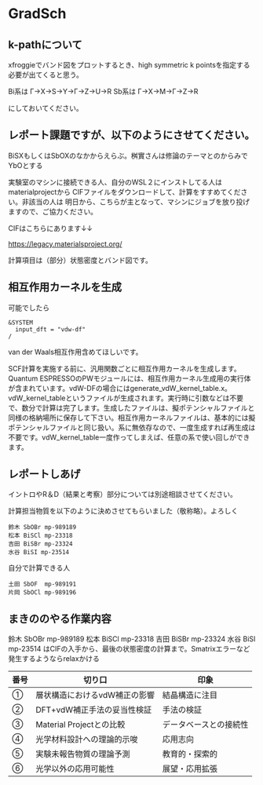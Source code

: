 # GradSch

## k-pathについて

xfroggieでバンド図をプロットするとき、high symmetric k pointsを指定する必要が出てくると思う。

Bi系は  Γ→X→S→Y→Γ→Z→U→R
Sb系は  Γ→X→M→Γ→Z→R

にしておいてください。

## レポート課題ですが、以下のようにさせてください。

BiSXもしくはSbOXのなかからえらぶ。桝實さんは修論のテーマとのからみでYbOとする

実験室のマシンに接続できる人、自分のWSL２にインストしてる人はmaterialprojectから
CIFファイルをダウンロードして、計算をすすめてください。非該当の人は
明日から、こちらが主となって、マシンにジョブを放り投げますので、ご協力ください。

CIFはこちらにあります↓↓

https://legacy.materialsproject.org/

計算項目は（部分）状態密度とバンド図です。

## 相互作用カーネルを生成

可能でしたら
```
&SYSTEM
  input_dft = "vdw-df"
/
```
van der Waals相互作用含めてほしいです。

SCF計算を実施する前に、汎用関数ごとに相互作用カーネルを生成します。Quantum ESPRESSOのPWモジュールには、相互作用カーネル生成用の実行体が含まれています。vdW-DFの場合にはgenerate_vdW_kernel_table.x。vdW_kernel_tableというファイルが生成されます。実行時に引数などは不要で、数分で計算は完了します。生成したファイルは、擬ポテンシャルファイルと同様の格納場所に保存して下さい。相互作用カーネルファイルは、基本的には擬ポテンシャルファイルと同じ扱い。系に無依存なので、一度生成すれば再生成は不要です。vdW_kernel_table一度作ってしまえば、任意の系で使い回しができます。

## レポートしあげ

イントロやR＆D（結果と考察）部分については別途相談させてください。

計算担当物質を以下のように決めさせてもらいました（敬称略）。よろしく

```
鈴木 SbOBr mp-989189
松本 BiSCl mp-23318
吉田 BiSBr mp-23324
水谷 BiSI mp-23514
```

自分で計算できる人

```
土田 SbOF  mp-989191
片岡 SbOCl mp-989196
```

## まきののやる作業内容


鈴木 SbOBr mp-989189
松本 BiSCl mp-23318
吉田 BiSBr mp-23324
水谷 BiSI mp-23514
はCIFの入手から、最後の状態密度の計算まで。Smatrixエラーなど発生するようならrelaxかける


| 番号 | 切り口 | 印象 |
|------|--------|------|
| ① | 層状構造におけるvdW補正の影響 | 結晶構造に注目 |
| ② | DFT+vdW補正手法の妥当性検証 | 手法の検証 |
| ③ | Material Projectとの比較 | データベースとの接続性 |
| ④ | 光学材料設計への理論的示唆 | 応用志向 |
| ⑤ | 実験未報告物質の理論予測 | 教育的・探索的 |
| ⑥ | 光学以外の応用可能性 | 展望・応用拡張 |

